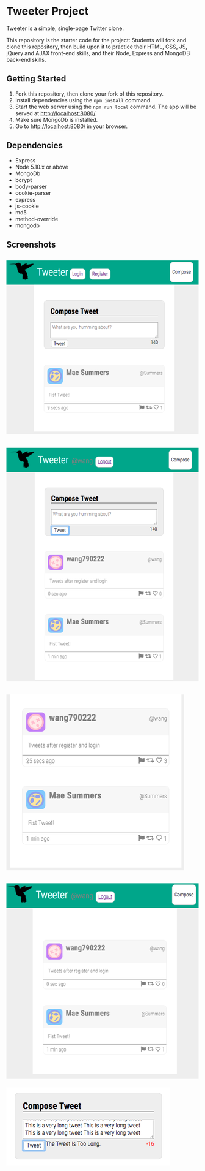# Tweeter Project

Tweeter is a simple, single-page Twitter clone.

This repository is the starter code for the project: Students will fork and clone this repository, then build upon it to practice their HTML, CSS, JS, jQuery and AJAX front-end skills, and their Node, Express and MongoDB back-end skills.

## Getting Started

1. Fork this repository, then clone your fork of this repository.
2. Install dependencies using the `npm install` command.
3. Start the web server using the `npm run local` command. The app will be served at <http://localhost:8080/>.
4. Make sure MongoDb is installed.
5. Go to <http://localhost:8080/> in your browser.

## Dependencies

- Express
- Node 5.10.x or above
- MongoDb
- bcrypt
- body-parser
- cookie-parser
- express
- js-cookie
- md5
- method-override
- mongodb

## Screenshots

!["Screenshot of New Tweet"](https://raw.githubusercontent.com/wang790222/tweeter/master/doc/tweets.png)
------
!["Screenshot of Tweet After Login"](https://raw.githubusercontent.com/wang790222/tweeter/master/doc/tweet_after_login.png)
------
!["Screenshot of Tweet Is Liked"](https://raw.githubusercontent.com/wang790222/tweeter/master/doc/tweet_is_liked.png)
------
!["Screenshot of Tweet Compose"](https://raw.githubusercontent.com/wang790222/tweeter/master/doc/tweet_compose.png)
------
!["Screenshot of Tweet Can Not Be Too Long"](https://raw.githubusercontent.com/wang790222/tweeter/master/doc/forbid_too_long_tweet.png)
